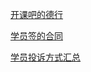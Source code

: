 [开课吧的德行](https://github.com/kaikebadapianzi/KKB_Always_Lie/blob/main/%E5%BC%80%E8%AF%BE%E5%90%A7%E7%9A%84%E5%BE%B7%E8%A1%8C)

[学员签的合同](https://github.com/kaikebadapianzi/KKB_Always_Lie/blob/main/%E5%AD%A6%E5%91%98%E7%AD%BE%E7%9A%84%E5%90%88%E5%90%8C)

[学员投诉方式汇总](https://github.com/kaikebadapianzi/KKB_Always_Lie/blob/main/%E5%AD%A6%E5%91%98%E6%8A%95%E8%AF%89%E6%96%B9%E5%BC%8F%E6%B1%87%E6%80%BB.txt)




